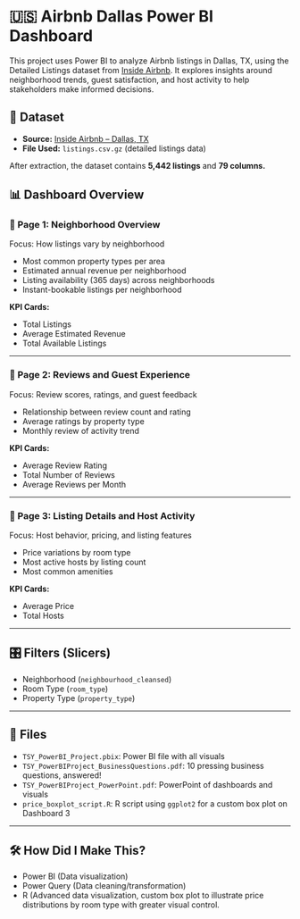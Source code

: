 # 🇺🇸 Airbnb Dallas Power BI Dashboard

This project uses Power BI to analyze Airbnb listings in Dallas, TX, using the Detailed Listings dataset from [Inside Airbnb](http://insideairbnb.com/get-the-data.html). It explores insights around neighborhood trends, guest satisfaction, and host activity to help stakeholders make informed decisions.

## 📁 Dataset
- **Source:** [Inside Airbnb – Dallas, TX](http://insideairbnb.com/get-the-data.html)
- **File Used:** `listings.csv.gz` (detailed listings data)

After extraction, the dataset contains **5,442 listings** and **79 columns.**

## 📊 Dashboard Overview

### 🔹 Page 1: Neighborhood Overview
Focus: How listings vary by neighborhood  
- Most common property types per area  
- Estimated annual revenue per neighborhood  
- Listing availability (365 days) across neighborhoods  
- Instant-bookable listings per neighborhood  

**KPI Cards:**
- Total Listings  
- Average Estimated Revenue  
- Total Available Listings  

---

### 🔹 Page 2: Reviews and Guest Experience
Focus: Review scores, ratings, and guest feedback  
- Relationship between review count and rating  
- Average ratings by property type  
- Monthly review of activity trend  

**KPI Cards:**
- Average Review Rating  
- Total Number of Reviews  
- Average Reviews per Month  

---

### 🔹 Page 3: Listing Details and Host Activity
Focus: Host behavior, pricing, and listing features  
- Price variations by room type  
- Most active hosts by listing count  
- Most common amenities  

**KPI Cards:**
- Average Price  
- Total Hosts  

---

## 🎛 Filters (Slicers)
- Neighborhood (`neighbourhood_cleansed`)
- Room Type (`room_type`)
- Property Type (`property_type`)

---

## 📂 Files
- `TSY_PowerBI_Project.pbix`: Power BI file with all visuals
- `TSY_PowerBIProject_BusinessQuestions.pdf`: 10 pressing business questions, answered!
- `TSY_PowerBIProject_PowerPoint.pdf`: PowerPoint of dashboards and visuals
- `price_boxplot_script.R`: R script using `ggplot2` for a custom box plot on Dashboard 3

---

## 🛠️ How Did I Make This?
- Power BI (Data visualization)
- Power Query (Data cleaning/transformation)
- R (Advanced data visualization, custom box plot to illustrate price distributions by room type with greater visual control.
